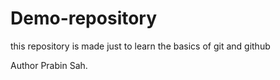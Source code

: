 # Demo-repository

this repository is made just to learn the basics of git and github

Author Prabin Sah.

